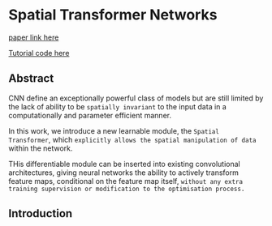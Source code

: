 
# Spatial Transformer Networks

[paper link here](https://arxiv.org/pdf/1506.02025.pdf)

[Tutorial code here](https://tutorials.pytorch.kr/intermediate/spatial_transformer_tutorial.html)

## Abstract

CNN define an exceptionally powerful class of models but are still limited by the lack of ability to be
`spatially invariant` to the input data in a computationally and parameter efficient manner.

In this work, we introduce a new learnable module, the `Spatial Transformer`, which `explicitly allows the
spatial manipulation of data` within the network.

THis differentiable module can be inserted into existing convolutional architectures, giving neural
networks the ability to actively transform feature maps, conditional on the feature map itself,
`without any extra training supervision or modification to the optimisation process.`

## Introduction

